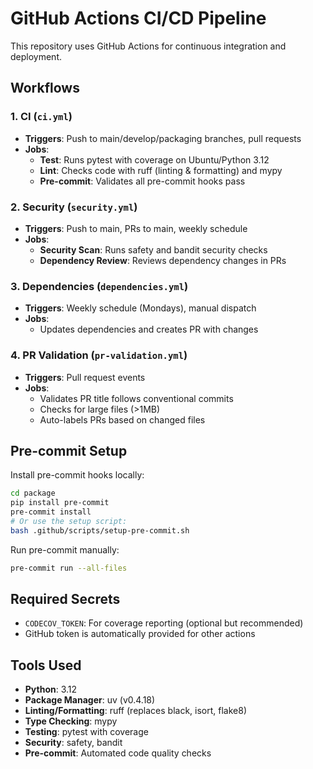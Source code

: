 # GitHub Actions CI/CD Pipeline

This repository uses GitHub Actions for continuous integration and deployment.

## Workflows

### 1. CI (`ci.yml`)
- **Triggers**: Push to main/develop/packaging branches, pull requests
- **Jobs**:
  - **Test**: Runs pytest with coverage on Ubuntu/Python 3.12
  - **Lint**: Checks code with ruff (linting & formatting) and mypy
  - **Pre-commit**: Validates all pre-commit hooks pass

### 2. Security (`security.yml`)
- **Triggers**: Push to main, PRs to main, weekly schedule
- **Jobs**:
  - **Security Scan**: Runs safety and bandit security checks
  - **Dependency Review**: Reviews dependency changes in PRs

### 3. Dependencies (`dependencies.yml`)
- **Triggers**: Weekly schedule (Mondays), manual dispatch
- **Jobs**:
  - Updates dependencies and creates PR with changes

### 4. PR Validation (`pr-validation.yml`)
- **Triggers**: Pull request events
- **Jobs**:
  - Validates PR title follows conventional commits
  - Checks for large files (>1MB)
  - Auto-labels PRs based on changed files

## Pre-commit Setup

Install pre-commit hooks locally:

```bash
cd package
pip install pre-commit
pre-commit install
# Or use the setup script:
bash .github/scripts/setup-pre-commit.sh
```

Run pre-commit manually:
```bash
pre-commit run --all-files
```

## Required Secrets

- `CODECOV_TOKEN`: For coverage reporting (optional but recommended)
- GitHub token is automatically provided for other actions

## Tools Used

- **Python**: 3.12
- **Package Manager**: uv (v0.4.18)
- **Linting/Formatting**: ruff (replaces black, isort, flake8)
- **Type Checking**: mypy
- **Testing**: pytest with coverage
- **Security**: safety, bandit
- **Pre-commit**: Automated code quality checks
